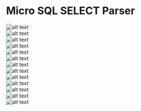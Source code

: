 # Micro SQL SELECT Parser
![alt text](https://github.com/irwwwan/micro-sql-parser/blob/master/images/tokens-lexic.png?raw=true)
<br/>
![alt text](https://github.com/irwwwan/micro-sql-parser/blob/master/images/select-basic-query.PNG?raw=true)
<br/>
![alt text](https://github.com/irwwwan/micro-sql-parser/blob/master/images/select-clause.PNG?raw=true)
<br/>
![alt text](https://github.com/irwwwan/micro-sql-parser/blob/master/images/from-clause.PNG?raw=true)
<br/>
![alt text](https://github.com/irwwwan/micro-sql-parser/blob/master/images/where-clause.PNG?raw=true)
<br/>
![alt text](https://github.com/irwwwan/micro-sql-parser/blob/master/images/condition.PNG?raw=true)
<br/>
![alt text](https://github.com/irwwwan/micro-sql-parser/blob/master/images/comparison-condition.PNG?raw=true)
<br/>
![alt text](https://github.com/irwwwan/micro-sql-parser/blob/master/images/expression.PNG?raw=true)
<br/>
![alt text](https://github.com/irwwwan/micro-sql-parser/blob/master/images/relational-operator.PNG?raw=true)
<br/>
![alt text](https://github.com/irwwwan/micro-sql-parser/blob/master/images/in-subquery.PNG?raw=true)
<br/>
![alt text](https://github.com/irwwwan/micro-sql-parser/blob/master/images/join.PNG?raw=true)
<br/>
![alt text](https://github.com/irwwwan/micro-sql-parser/blob/master/images/ss1.PNG?raw=true)
<br/>
![alt text](https://github.com/irwwwan/micro-sql-parser/blob/master/images/ss2.PNG?raw=true)
